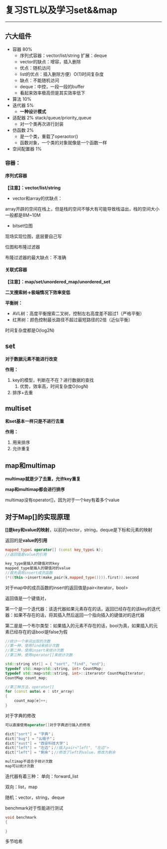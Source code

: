 # 复习STL以及学习set&&map

----

## 六大组件

- 容器 80%  
  - 序列式容器：vector/list/string 扩展：deque
  - vector的缺点：增容，插入删除
  - 优点：随机访问
  - list的优点：插入删除方便）O(1)时间复杂度
  - 缺点：不能随机访问
  - deque：中控，一段一段的buffer
  - 看起来效率极高但是其实效率低下
- 算法 10%
- 迭代器  5%
  - **一种设计模式**
- 适配器 2%  stack/queue/priority_queue
  - 对一个类再次进行封装
- 仿函数 2%
  - 是一个类，重载了operaotor()
  - 函数对象，一个类的对象就像是一个函数一样
- 空间配置器 1%

### 容器：

#### 序列式容器

**【注意】：vector/list/string**

- vector和array的优缺点：

array开辟的空间在栈上，但是栈的空间不够大有可能导致栈溢出，栈的空间大小一般都是8M~10M

- bitset位图

现场实现位图，底层要自己写

位图和布隆过滤器

布隆过滤器的最大缺点：不准确

#### 关联式容器

**【注意】：map/set/unordered_map/unordered_set**



**二叉搜索树->极端情况下效率变低**

**平衡树：**

- AVL树：高度平衡搜索二叉树，控制左右高度差不超过1（严格平衡）
- 红黑树：颜色控制最长路径不超过最短路径的2倍（近似平衡）

时间复杂度都是O(log2N)



## set

**对于数据元素不能进行改变**

**作用：**

1. key的模型，判断在不在？进行数据的查找
   1. 优势，效率高，时间复杂度O(logN)
2. 排序+去重



## multiset

**和set基本一样只是不进行去重**

**作用：**

1. 用来排序
2. 允许重复



## map和multimap

**multimap就是少了去重，允许key重复**

**map和multimap都会进行排序**

multimap没有operator[]，因为对于一个key有着多个value

## 对于Map[]的实现原理

**[]是key和value的映射**，以前的vector，string，deque是下标和元素的映射

返回的是**value的引用**

``` c++
mapped_type& operator[] (const key_type& k);
//返回值是value的引用

key_type是插入的键值对的key
mapped_type是插入的键值对的value
//首先调用insert成员函数
(*((this->insert(make_pair(k,mapped_type()))).first)).second
```





对于map中的成员函数的insert的返回值是pair<iterator，bool>

返回值是一个键值对，

第一个是一个迭代器：该迭代器如果元素存在的话，返回已经存在的该key的迭代器：如果不存在的话，将其插入然后返回一个指向插入的键值对的迭代器

第二是是一个布尔类型：如果插入的元素不存在的话，bool为真，如果插入的元素已经存在的话bool是false为假

``` c++
//统计一个单词出现的次数
//第一种，使用find来统计次数
//第二种，使用insert来统计次数
//第三种，使用operator[]来统计次数

std::string str[] = { "sort", "find", "end"};
typedef std::map<std::string, int> CountMap;
typedef std::map<std::string, int>::iterarotr CountMapIterator;
CountMap count_map;

//第三种方法，operator[]
for (const auto& e : str_array)
{
	count_map[e]++;    
}
```



对于字典的修改

``` C++
可以直接使用operator[]对于字典进行插入的修改

dict["sort"] = "字典"；
dict["bug"] = "幺蛾子"；
dict["xust"] = "西安科技大学"；
dict["left"] = "左边"；//插入pair<"left", "左边">
dict["left"] = "剩余"；//修改了left的value，修改为剩余

multimap不适合于统计次数
map可以统计次数
```



迭代器有着三种：
单向：forward_list

双向：list，map

随机：vector，string，deque



benchmark对于性能进行测试

``` C++
void benchmark
{
	
}
```



多节哈希










